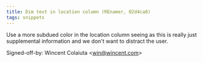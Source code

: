 ```yaml
---
title: Dim text in location column (REnamer, 02d4ca8)
tags: snippets
---
```


Use a more subdued color in the location column seeing as this is really just supplemental information and we don't want to distract the user.

Signed-off-by: Wincent Colaiuta &lt;win@wincent.com&gt;
